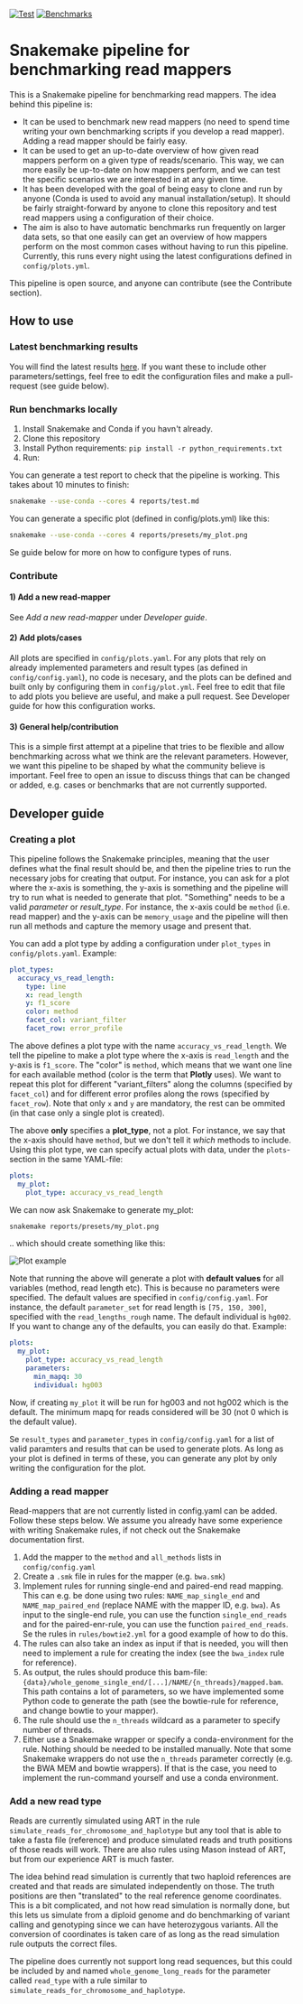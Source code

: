 [![Test]( https://github.com/ivargr/mapping-benchmarking/actions/workflows/test.yml/badge.svg)](https://github.com/ivargr/mapping-benchmarking/actions/workflows/test.yml)
[![Benchmarks]( https://github.com/ivargr/mapping-benchmarking/actions/workflows/benchmarks.yml/badge.svg)](https://github.com/ivargr/mapping-benchmarking/blob/benchmarks/reports/main.md)

# Snakemake pipeline for benchmarking read mappers

This is a Snakemake pipeline for benchmarking read mappers. The idea behind this pipeline is:

* It can be used to benchmark new read mappers (no need to spend time writing your own benchmarking scripts if you develop a read mapper). Adding a read mapper should be fairly easy.
* It can be used to get an up-to-date overview of how given read mappers perform on a given type of reads/scenario. This way, we can more easily be up-to-date on how mappers perform, and we can test the specific scenarios we are interested in at any given time. 
* It has been developed with the goal of being easy to clone and run by anyone (Conda is used to avoid any manual installation/setup). It should be fairly straight-forward by anyone  to clone this repository and test read mappers using a configuration of their choice. 
* The aim is also to have automatic benchmarks run frequently on larger data sets, so that one easily can get an overview of how mappers perform on the most common cases without having to run this pipeline. Currently, this runs every night using the latest configurations defined in `config/plots.yml`.

This pipeline is open source, and anyone can contribute (see the Contribute section).


## How to use

### Latest benchmarking results
You will find the latest results [here](https://github.com/ivargr/mapping-benchmarking/blob/benchmarks/reports/main.md). If you want these to include other parameters/settings, feel free to edit the configuration files and make a pull-request (see guide below).

### Run benchmarks locally
1. Install Snakemake and Conda if you havn't already.
2. Clone this repository
3. Install Python requirements: `pip install -r python_requirements.txt` 
4. Run:

You can generate a test report to check that the pipeline is working. This takes about 10 minutes to finish:
```bash
snakemake --use-conda --cores 4 reports/test.md
```

You can generate a specific plot (defined in config/plots.yml)  like this:
```bash
snakemake --use-conda --cores 4 reports/presets/my_plot.png
```

Se guide below for more on how to configure types of runs.


### Contribute 

#### 1) Add a new read-mapper
See *Add a new read-mapper* under *Developer guide*.

#### 2) Add plots/cases
All plots are specified in `config/plots.yaml`. For any plots that rely on already implemented parameters and result types (as defined in `config/config.yaml`), no code is necesary, and the plots can be defined and built only by configuring them in `config/plot.yml`. 
Feel free to edit that file to add plots you believe are useful, and make a pull request. See Developer guide for how this configuration works. 

#### 3) General help/contribution
This is a simple first attempt at a pipeline that tries to be flexible and allow benchmarking across what we think are the relevant parameters. However, we want this pipeline to be shaped by what the community believe is important. Feel free to open an issue to discuss things that can be changed or added, e.g. cases or benchmarks that are not currently supported.


## Developer guide

### Creating a plot

This pipeline follows the Snakemake principles, meaning that the user defines what the final result should be, and then the pipeline tries to run the necessary jobs for creating that output. For instance, you can ask for a plot where the x-axis is something, the y-axis is something and the pipeline will try to run what is needed to generate that plot. "Something" needs to be a valid *parameter* or *result_type*. For instance, the x-axis could be `method` (i.e. read mapper) and the y-axis can be `memory_usage` and the pipeline will then run all methods and capture the memory usage and present that.

You can add a plot type by adding a configuration under `plot_types` in `config/plots.yaml`. Example:

```yaml
plot_types:
  accuracy_vs_read_length:
    type: line
    x: read_length
    y: f1_score
    color: method
    facet_col: variant_filter
    facet_row: error_profile
```

The above defines a plot type with the name `accuracy_vs_read_length`. We tell the pipeline to make a plot type where the x-axis is `read_length` and the y-axis is `f1_score`. The "color" is `method`, which means that we want one line for each available method (color is the term that **Plotly** uses). We want to repeat this plot for different "variant_filters" along the columns (specified by `facet_col`) and for different error profiles along the rows (specified by `facet_row`). Note that only `x` and `y` are mandatory, the rest can be ommited (in that case only a single plot is created).

The above **only** specifies a **plot_type**, not a plot. For instance, we say that the x-axis should have `method`, but we don't tell it *which* methods to include. Using this plot type, we can specify actual plots with data, under the `plots`-section in the same YAML-file:

```yaml
plots:
  my_plot:
    plot_type: accuracy_vs_read_length
```

We can now ask Snakemake to generate my_plot:

```bash
snakemake reports/presets/my_plot.png
```
.. which should create something like this:

![Plot example](reports/presets/example.png)

Note that running the above will generate a plot with **default values** for all variables (method, read length etc). This is because no parameters were specified. The default values are specified in `config/config.yaml`. For instance, the default `parameter_set` for read length is `[75, 150, 300]`, specified with the `read_lengths_rough` name. The default individual is `hg002`. If you want to change any of the defaults, you can easily do that. 
Example: 

```yaml
plots:
  my_plot:
    plot_type: accuracy_vs_read_length
    parameters:
      min_mapq: 30
      individual: hg003
```

Now, if creating `my_plot` it will be run for hg003 and not hg002 which is the default. The minimum mapq for reads considered will be 30 (not 0 which is the default value).

Se `result_types` and `parameter_types` in `config/config.yaml` for a list of valid paramters and results that can be used to generate plots. As long as your plot is defined in terms of these, you can generate any plot by only writing the configuration for the plot.

### Adding a read mapper

Read-mappers that are not currently listed in config.yaml can be added. Follow these steps below. We assume you already have some experience with writing Snakemake rules, if not check out the Snakemake documentation first.

1. Add the mapper to the `method` and `all_methods` lists in `config/config.yaml`
2. Create a `.smk` file in rules for the mapper (e.g. `bwa.smk`)
3. Implement rules for running single-end and paired-end read mapping. This can e.g. be done using two rules: `NAME_map_single_end` and `NAME_map_paired_end` (replace NAME with the mapper ID, e.g. `bwa`). As input to the single-end rule, you can use the function `single_end_reads` and for the paired-enr-rule, you can use the function `paired_end_reads`. Se the rules in `rules/bowtie2.yml` for a good example of how to do this. 
4. The rules can also take an index as input if that is needed, you will then need to implement a rule for creating the index (see the `bwa_index` rule for reference).
5. As output, the rules should produce this bam-file: `{data}/whole_genome_single_end/[...]/NAME/{n_threads}/mapped.bam`. This path contains a lot of parameters, so we have implemented some Python code to generate the path (see the bowtie-rule for reference, and change bowtie to your mapper).
6. The rule should use the `n_threads` wildcard as a parameter to specify number of threads. 
7. Either use a Snakemake wrapper or specify a conda-environment for the rule. Nothing should be needed to be installed manually. Note that some Snakemake wrappers do not use the `n_threads` parameter correctly (e.g. the BWA MEM and bowtie wrappers). If that is the case, you need to implement the run-command yourself and use a conda environment.

### Add a new read type
Reads are currently simulated using ART in the rule `simulate_reads_for_chromosome_and_haplotype` but any tool that is able to take a fasta file (reference) and produce simulated reads and truth positions of those reads will work. There are also rules using Mason instead of ART, but from our experience ART is much faster.

The idea behind read simulation is currently that two haploid references are created and that reads are simulated independently on those. The truth positions are then "translated" to the real reference genome coordinates. This is a bit complicated, and not how read simulation is normally done, but this lets us simulate from a diploid genome and do benchmarking of variant calling and genotyping since we can have heterozygous variants. All the conversion of coordinates is taken care of as long as the read simulation rule outputs the correct files.

The pipeline does currently not support long read sequences, but this could be included by and named `whole_genome_long_reads` for the parameter called `read_type` with a rule similar to `simulate_reads_for_chromosome_and_haplotype`. 